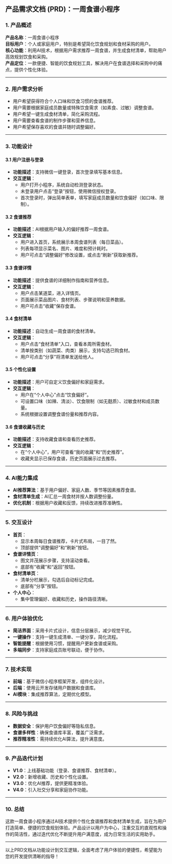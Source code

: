 ## **产品需求文档 (PRD)：一周食谱小程序**

### **1. 产品概述**
**产品名称**：一周食谱小程序  
**目标用户**：个人或家庭用户，特别是希望简化饮食规划和食材采购的用户。  
**核心功能**：利用AI技术，根据用户需求推荐一周食谱，并生成食材清单，帮助用户高效规划饮食和采购。  
**产品定位**：一款便捷、智能的饮食规划工具，解决用户在食谱选择和采购中的痛点，提供个性化体验。

---

### **2. 用户需求分析**
- 用户希望获得符合个人口味和饮食习惯的食谱推荐。
- 用户需要根据家庭成员数量或特殊饮食需求（如素食、过敏）调整食谱。
- 用户希望一键生成食材清单，简化采购流程。
- 用户需要查看食谱的制作步骤和营养信息。
- 用户希望保存喜欢的食谱并随时调整偏好。

---

### **3. 功能设计**
#### **3.1 用户注册与登录**
- **功能描述**：支持微信一键登录，首次登录填写基本信息。  
- **交互逻辑**：  
  - 用户打开小程序，系统自动检测登录状态。  
  - 未登录用户点击“登录”按钮，使用微信授权登录。  
  - 首次登录时，弹出简单表单，填写家庭成员数量和饮食偏好（如口味、限制）。  

#### **3.2 食谱推荐**
- **功能描述**：AI根据用户输入的偏好推荐一周食谱。  
- **交互逻辑**：  
  - 用户进入首页，系统展示本周食谱列表（每日菜品）。  
  - 列表每项显示菜名、图片、难度和预计耗时。  
  - 用户可点击“调整偏好”修改设置，或点击“刷新”获取新推荐。  

#### **3.3 食谱详情**
- **功能描述**：提供食谱的详细制作指南和营养信息。  
- **交互逻辑**：  
  - 用户点击某道菜，进入详情页。  
  - 页面展示菜品图片、食材列表、步骤说明和营养数据。  
  - 用户可点击“收藏”保存食谱。  

#### **3.4 食材清单**
- **功能描述**：自动生成一周食谱的食材清单。  
- **交互逻辑**：  
  - 用户点击“食材清单”入口，查看本周所需食材。  
  - 清单按类别（如蔬菜、肉类）展示，支持勾选已购食材。  
  - 用户可点击“分享”将清单发送给他人。  

#### **3.5 个性化设置**
- **功能描述**：用户可自定义饮食偏好和家庭需求。  
- **交互逻辑**：  
  - 用户在“个人中心”点击“饮食偏好”。  
  - 可设置口味（如辣、清淡）、饮食限制（如无麸质）、过敏食材和成员数量。  
  - 系统根据设置调整食谱份量和推荐内容。  

#### **3.6 食谱收藏与历史**
- **功能描述**：支持收藏食谱和查看历史推荐。  
- **交互逻辑**：  
  - 在“个人中心”，用户可查看“我的收藏”和“历史推荐”。  
  - 收藏夹显示已保存食谱，历史页面展示过去推荐。  

---

### **4. AI能力集成**
- **AI推荐算法**：基于用户偏好、家庭人数、季节等因素推荐食谱。  
- **食材清单生成**：AI汇总一周食材并按人数调整份量。  
- **优化机制**：根据用户收藏和反馈，持续改进推荐准确性。  

---

### **5. 交互设计**
- **首页**：  
  - 显示本周每日食谱推荐，卡片式布局，一目了然。  
  - 顶部提供“调整偏好”和“刷新”按钮。  
- **食谱详情页**：  
  - 图文并茂展示步骤，支持滚动查看。  
  - 底部有“收藏”和“返回”按钮。  
- **食材清单页**：  
  - 清单分栏展示，勾选后自动标记完成。  
  - 底部有“分享”按钮。  
- **个人中心**：  
  - 集中管理偏好、收藏和历史，操作路径清晰。  

---

### **6. 用户体验优化**
- **简洁界面**：采用卡片式设计，信息分层展示，减少视觉干扰。  
- **一键操作**：支持一键生成清单、一键分享，简化流程。  
- **智能提醒**：根据使用习惯，提醒用户更新食谱或采购。  
- **多端同步**：支持家庭成员账号联动，便于协作。  

---

### **7. 技术实现**
- **前端**：基于微信小程序框架开发，组件化设计。  
- **后端**：使用云开发存储用户数据和食谱库。  
- **AI模块**：集成推荐算法，定期优化模型。  

---

### **8. 风险与挑战**
- **数据安全**：保护用户饮食偏好等隐私信息。  
- **食谱多样性**：确保食谱库丰富，覆盖广泛需求。  
- **推荐精准性**：需持续优化AI算法，提升满意度。  

---

### **9. 产品迭代计划**
- **V1.0**：上线基础功能（登录、食谱推荐、食材清单）。  
- **V2.0**：新增收藏、历史和个性化设置。  
- **V3.0**：优化AI推荐，提供更精准体验。  
- **V4.0**：引入社交分享和家庭协作功能。  

---

### **10. 总结**
这款一周食谱小程序通过AI技术提供个性化食谱推荐和食材清单生成，旨在为用户打造简单、便捷的饮食规划体验。产品设计以用户为中心，注重交互的直观性和操作的简洁性，通过迭代优化不断提升用户满意度，成为日常生活的实用助手。

--- 

以上PRD文档从功能设计到交互逻辑，全面考虑了用户体验的便捷性，希望能为您的开发提供清晰的指导！
